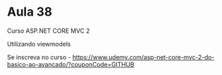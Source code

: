 # Aula 38

Curso ASP.NET CORE MVC 2

Utilizando viewmodels

Se inscreva no curso - https://www.udemy.com/asp-net-core-mvc-2-do-basico-ao-avancado/?couponCode=GITHUB
